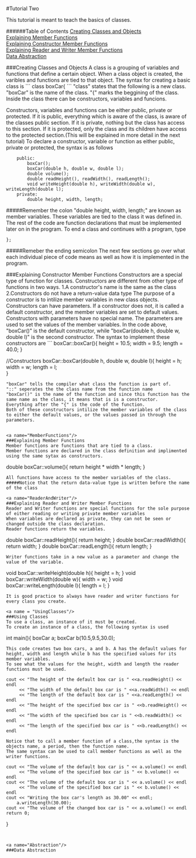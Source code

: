 #Tutorial Two

This tutorial is meant to teach the basics of classes.

######Table of Contents
[Creating Classes and Objects](#ClassesAndObjects)   
[Explaining Member Functions](#MemberFunctions)   
[Explaining Constructor Member Functions](#Constructors)   
[Explaining Reader and Writer Member Functions](#ReaderAndWriter)   
[Data Abstraction](#Abstraction)   

<a name="ClassesAndObjects"/>
###Creating Classes and Objects
A class is a grouping of variables and functions that define a certain object. 
When a class object is created, the varibles and functions are tied to that object. 
The syntax for creating a basic class is 
```
class boxCar{
```
"class" states that the following is a new class. 
"boxCar" is the name of the class.
"{" marks the beggining of the class.
Inside the class there can be constructors, variables and funcions. 

Constructors, variables and functions can be either public, private or protected. 
If it is public, everything which is aware of the class, is aware of the classes public section.
If it is private, nothing but the class has access to this section.
If it is protected, only the class and its children have access to the protected section.(This will be explained in more detail in the next tutorial)
To declare a constructor, variable or function as either public, private or protected, the syntax is as follows
```
	public:
		boxCar();
		boxCar(double h, double w, double l);
		double volume();
		double readHeight(), readWidth(), readLength();
		void writeHeight(double h), writeWidth(double w), writeLength(double l);
	private:
		double height, width, length;
```
#####Remember the colon
"double height, width, length;" are known as member variables. These variables are tied to the class it was defined in.
The rest of the code are function declarations that must be implemented later on in the program.
To end a class and continues with a program, type 
```
};
```
#####Remeber the ending semicolon
The next few sections go over what each individual piece of code means as well as how it is implemented in the program. 

<a name="Constructors"/>
###Explaining Constructor Member Functions
Constructors are a special type of function for classes. 
Constructors are different from other type of functions in two ways. 
	1.A constructor's name is the same as the class
	2.Constructors do not have a return-value data type
The purpose of a constructor is to intilize member variables in new class objects. 
Constructors can have parameters. If a constructor does not, it is called a default constructor, and the member variables are set to default values. 
Constructors with parameters have no special name. The parameters are used to set the values of the member variables. 
In the code above, "boxCar()" is the default constructor, while "boxCar(double h, double w, double l)" is the second constructor. 
The syntax to implement these constructors are
```
boxCar::boxCar(){
	height = 10.5; width = 9.5; length = 40.0;
}

//Constructors
boxCar::boxCar(double h, double w, double l){
	height = h; width = w; length = l;	
}
```
"boxCar" tells the compiler what class the function is part of. 
"::" seperates the the class name from the function name
"boxCar()" is the name of the function and since this function has the same name as the class, it means that is is a constructor. 
Everything after the "{" is the code of the function. 
Both of these constructors intilize the member variables of the class to either the default values, or the values passed in through the parameters.


<a name="MemberFunctions"/>
###Explaining Member Functions
Member functions are functions that are tied to a class. 
Member functions are declared in the class definition and implimented using the same sytax as constructors. 
```
double boxCar::volume(){
	return height * width * length;
}
```
All functions have access to the member variables of the class.
#####Notice that the return data-value type is written before the name of the class

<a name="ReaderAndWriter"/>
###Explaining Reader and Writer Member Functions
Reader and Writer functions are special functions for the sole purpose of either reading or writing private member variables
When variables are declared as private, they can not be seen or changed outside the class declaration.
Reader functions return the variables. 
```
double boxCar::readHeight(){ return height; }
double boxCar::readWidth(){ return width; }
double boxCar::readLength(){ return length; }
```
Writer functions take in a new value as a parameter and change the value of the variable. 
```
void boxCar::writeHeight(double h){ height = h; }
void boxCar::writeWidth(double w){ width = w; }
void boxCar::writeLength(double l){ length = l; }
```
It is good practice to always have reader and writer functions for every class you create. 

<a name = "UsingClasses"/>
###Using Classes
To use a class, an instance of it must be created. 
To create an instance of a class, the following syntax is used
```
int main(){
	boxCar a;
	boxCar b(10.5,9.5,30.0);
```
This code creates two box cars, a and b. A has the default values for height, width and length while b has the specified values for its member variables. 
To see what the values for the height, width and length the reader functions must be used. 
```
	cout << "The height of the default box car is " <<a.readHeight() << endl
		 << "The width of the default box car is " <<a.readWidth() << endl
		 << "The length of the default box car is " <<a.readLength() << endl
		 << "The height of the specified box car is " <<b.readHeight() << endl
		 << "The width of the specified box car is " <<b.readWidth() << endl
		 << "The length of the specified box car is " <<b.readLength() << endl
```
Notice that to call a member function of a class,the syntax is the objects name, a period, then the function name. 
The same syntax can be used to call member functions as well as the writer functions.
```
	cout << "The volume of the default box car is " << a.volume() << endl
		 << "The volume of the specified box car is " << b.volume() << endl
	cout << "The volume of the default box car is " << a.volume() << endl
		 << "The volume of the specified box car is " << b.volume() << endl
	cout << "Writing the box car's length as 30.00" << endl;
		a.writeLength(30.00);
	cout << "The volume of the changed box car is " << a.volume() << endl
	return 0;
}
```


<a name="Abstraction"/>
###Data Abstraction

